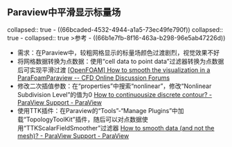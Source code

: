 ## Paraview中平滑显示标量场
collapsed:: true
	- ((66bcaded-4532-4944-a1a5-73ec49fe790f))
	  collapsed:: true
		- collapsed:: true
		  >参考
			- ((66b1e7fb-8f16-463a-b298-96e5ab47226d))
- 需求：在Paraview中，较粗网格显示的标量场颜色过渡剧烈，视觉效果不好
- 将网格数据转换为点数据：使用“cell data to point data”过滤器转换为点数据后可实现平滑过渡 [[OpenFOAM] How to smooth the visualization in a ParaFoamParaview -- CFD Online Discussion Forums](https://www.cfd-online.com/Forums/paraview/61169-how-smooth-visualization-parafoamparaview.html)
- 修改二次插值参数：在“properties”中搜索“nonlinear”，修改“Nonlinear Subdivision Level”的值为0 [How to continuousize discrete contour? - ParaView Support - ParaView](https://discourse.paraview.org/t/how-to-continuousize-discrete-contour/14628/3)
- 使用TTK插件：在Paraview的“Tools”-“Manage Plugins”中加载“TopologyToolKit”插件，随后可以对点数据使用“TTKScalarFieldSmoother”过滤器 [How to smooth data (and not the mesh)? - ParaView Support - ParaView](https://discourse.paraview.org/t/how-to-smooth-data-and-not-the-mesh/8644)